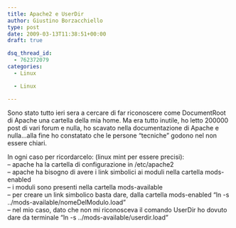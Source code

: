 ```yaml
---
title: Apache2 e UserDir
author: Giustino Borzacchiello
type: post
date: 2009-03-13T11:38:51+00:00
draft: true

dsq_thread_id:
  - 762372079
categories:
  - Linux

  - Linux

---
```

Sono stato tutto ieri sera a cercare di far riconoscere come DocumentRoot di Apache una cartella della mia home. Ma era tutto inutile, ho letto 200000 post di vari forum e nulla, ho scavato nella documentazione di Apache e nulla&#8230;alla fine ho constatato che le persone &#8220;tecniche&#8221; godono nel non essere chiari.<!--more-->

  
In ogni caso per ricordarcelo: (linux mint per essere precisi):  
&#8211; apache ha la cartella di configurazione in /etc/apache2  
&#8211; apache ha bisogno di avere i link simbolici ai moduli nella cartella mods-enabled  
&#8211; i moduli sono presenti nella cartella mods-available  
&#8211; per creare un link simbolico basta dare, dalla cartella mods-enabled &#8220;ln -s ../mods-available/nomeDelModulo.load&#8221;  
&#8211; nel mio caso, dato che non mi riconosceva il comando UserDir ho dovuto dare da terminale &#8220;ln -s ../mods-available/userdir.load&#8221;